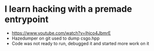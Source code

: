 #  I learn hacking with a premade entrypoint 
- https://www.youtube.com/watch?v=lhjco4JbmrE
- Hazedumper on git used to dump csgo.hpp
- Code was not ready to run, debugged it and started more work on it
